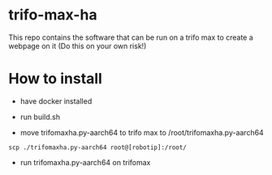 # trifo-max-ha
This repo contains the software that can be run on a trifo max to create a webpage on it (Do this on your own risk!)



# How to install

- have docker installed

- run build.sh

- move trifomaxha.py-aarch64 to trifo max to /root/trifomaxha.py-aarch64

```
scp ./trifomaxha.py-aarch64 root@[robotip]:/root/
```

- run trifomaxha.py-aarch64 on trifomax